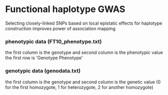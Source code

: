 # Functional haplotype GWAS
Selecting closely-linked SNPs based on local epistatic effects for haplotype construction improves power of association mapping

### phenotypic data (FT10_phenotype.txt)
the first column is the genotype and second column is the phenotypic value
the first row is 'Genotype	Phenotype'

### genotypic data (genodata.txt)
the first column is the genotype and second column is the genetic value (0 for the first homozygote, 1 for heterozygote, 2 for another homozygote)



